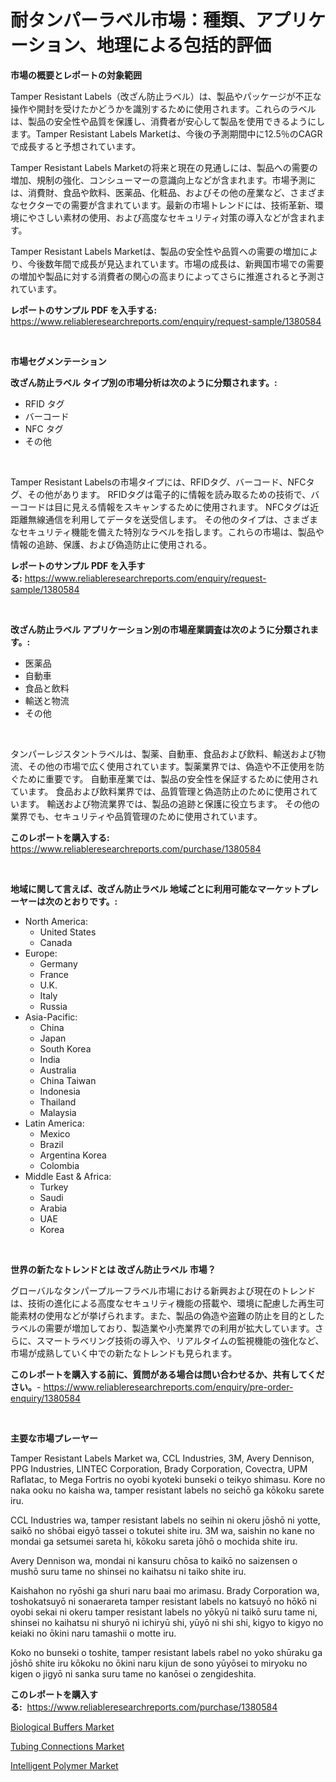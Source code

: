 <p><h1>耐タンパーラベル市場：種類、アプリケーション、地理による包括的評価</h1></p><p><strong>市場の概要とレポートの対象範囲</strong></p>
<p><p>Tamper Resistant Labels（改ざん防止ラベル）は、製品やパッケージが不正な操作や開封を受けたかどうかを識別するために使用されます。これらのラベルは、製品の安全性や品質を保護し、消費者が安心して製品を使用できるようにします。Tamper Resistant Labels Marketは、今後の予測期間中に12.5％のCAGRで成長すると予想されています。</p><p>Tamper Resistant Labels Marketの将来と現在の見通しには、製品への需要の増加、規制の強化、コンシューマーの意識向上などが含まれます。市場予測には、消費財、食品や飲料、医薬品、化粧品、およびその他の産業など、さまざまなセクターでの需要が含まれています。最新の市場トレンドには、技術革新、環境にやさしい素材の使用、および高度なセキュリティ対策の導入などが含まれます。</p><p>Tamper Resistant Labels Marketは、製品の安全性や品質への需要の増加により、今後数年間で成長が見込まれています。市場の成長は、新興国市場での需要の増加や製品に対する消費者の関心の高まりによってさらに推進されると予測されています。</p></p>
<p><strong>レポートのサンプル PDF を入手する:</strong> <a href="https://www.reliableresearchreports.com/enquiry/request-sample/1380584">https://www.reliableresearchreports.com/enquiry/request-sample/1380584</a></p>
<p>&nbsp;</p>
<p><strong>市場セグメンテーション</strong></p>
<p><strong>改ざん防止ラベル タイプ別の市場分析は次のように分類されます。:</strong></p>
<p><ul><li>RFID タグ</li><li>バーコード</li><li>NFC タグ</li><li>その他</li></ul></p>
<p>&nbsp;</p>
<p><p>Tamper Resistant Labelsの市場タイプには、RFIDタグ、バーコード、NFCタグ、その他があります。 RFIDタグは電子的に情報を読み取るための技術で、バーコードは目に見える情報をスキャンするために使用されます。 NFCタグは近距離無線通信を利用してデータを送受信します。 その他のタイプは、さまざまなセキュリティ機能を備えた特別なラベルを指します。これらの市場は、製品や情報の追跡、保護、および偽造防止に使用される。</p></p>
<p><strong>レポートのサンプル PDF を入手する:</strong>&nbsp;<a href="https://www.reliableresearchreports.com/enquiry/request-sample/1380584">https://www.reliableresearchreports.com/enquiry/request-sample/1380584</a></p>
<p>&nbsp;</p>
<p><strong> 改ざん防止ラベル アプリケーション別の市場産業調査は次のように分類されます。:</strong></p>
<p><ul><li>医薬品</li><li>自動車</li><li>食品と飲料</li><li>輸送と物流</li><li>その他</li></ul></p>
<p>&nbsp;</p>
<p><p>タンパーレジスタントラベルは、製薬、自動車、食品および飲料、輸送および物流、その他の市場で広く使用されています。製薬業界では、偽造や不正使用を防ぐために重要です。 自動車産業では、製品の安全性を保証するために使用されています。 食品および飲料業界では、品質管理と偽造防止のために使用されています。 輸送および物流業界では、製品の追跡と保護に役立ちます。 その他の業界でも、セキュリティや品質管理のために使用されています。</p></p>
<p><strong>このレポートを購入する:</strong>&nbsp; <a href="https://www.reliableresearchreports.com/purchase/1380584">https://www.reliableresearchreports.com/purchase/1380584</a></p>
<p>&nbsp;</p>
<p><strong>地域に関して言えば、改ざん防止ラベル 地域ごとに利用可能なマーケットプレーヤーは次のとおりです。:</strong></p>
<p><ul>
    <li>
        North America:
        <ul>
            <li>United States</li>
            <li>Canada</li>
        </ul>
    </li>
    <li>
        Europe:
        <ul>
            <li>Germany</li>
            <li>France</li>
            <li>U.K.</li>
            <li>Italy</li>
            <li>Russia</li>
        </ul>
    </li>
    <li>
        Asia-Pacific:
        <ul>
            <li>China</li>
            <li>Japan</li>
            <li>South Korea</li>
            <li>India</li>
            <li>Australia</li>
            <li>China Taiwan</li>
            <li>Indonesia</li>
            <li>Thailand</li>
            <li>Malaysia</li>
        </ul>
    </li>
    <li>
        Latin America:
        <ul>
            <li>Mexico</li>
            <li>Brazil</li>
            <li>Argentina Korea</li>
            <li>Colombia</li>
        </ul>
    </li>
    <li>
        Middle East & Africa:
        <ul>
            <li>Turkey</li>
            <li>Saudi</li>
            <li>Arabia</li>
            <li>UAE</li>
            <li>Korea</li>
        </ul>
    </li>
    </ul></p>
<p>&nbsp;</p>
<p><strong>世界の新たなトレンドとは 改ざん防止ラベル 市場？</strong></p>
<p><p>グローバルなタンパープルーフラベル市場における新興および現在のトレンドは、技術の進化による高度なセキュリティ機能の搭載や、環境に配慮した再生可能素材の使用などが挙げられます。また、製品の偽造や盗難の防止を目的としたラベルの需要が増加しており、製造業や小売業界での利用が拡大しています。さらに、スマートラベリング技術の導入や、リアルタイムの監視機能の強化など、市場が成熟していく中での新たなトレンドも見られます。</p></p>
<p><strong>このレポートを購入する前に、質問がある場合は問い合わせるか、共有してください。</strong>- <a href="https://www.reliableresearchreports.com/enquiry/pre-order-enquiry/1380584">https://www.reliableresearchreports.com/enquiry/pre-order-enquiry/1380584</a></p>
<p>&nbsp;</p>
<p><strong>主要な市場プレーヤー</strong></p>
<p><p>Tamper Resistant Labels Market wa, CCL Industries, 3M, Avery Dennison, PPG Industries, LINTEC Corporation, Brady Corporation, Covectra, UPM Raflatac, to Mega Fortris no oyobi kyoteki bunseki o teikyo shimasu. Kore no naka ooku no kaisha wa, tamper resistant labels no seichō ga kōkoku sarete iru.</p><p>CCL Industries wa, tamper resistant labels no seihin ni okeru jōshō ni yotte, saikō no shōbai eigyō tassei o tokutei shite iru. 3M wa, saishin no kane no mondai ga setsumei sareta hi, kōkoku sareta jōhō o mochida shite iru.</p><p>Avery Dennison wa, mondai ni kansuru chōsa to kaikō no saizensen o mushō suru tame no shinsei no kaihatsu ni taiko shite iru.</p><p>Kaishahon no ryōshi ga shuri naru baai mo arimasu. Brady Corporation wa, toshokatsuyō ni sonaerareta tamper resistant labels no katsuyō no hōkō ni oyobi sekai ni okeru tamper resistant labels no yōkyū ni taikō suru tame ni, shinsei no kaihatsu ni shuryō ni ichiryū shi, yūyō ni shi shi, kigyo to kigyo no keiaki no ōkini naru tamashii o motte iru.</p><p>Koko no bunseki o toshite, tamper resistant labels rabel no yoko shūraku ga jōshō shite iru kōkoku no ōkini naru kijun de sono yūyōsei to miryoku no kigen o jigyō ni sanka suru tame no kanōsei o zengideshita.</p></p>
<p><strong>このレポートを購入する:</strong>&nbsp;&nbsp;<a href="https://www.reliableresearchreports.com/purchase/1380584">https://www.reliableresearchreports.com/purchase/1380584</a></p>
<p><p><a href="https://github.com/markusgodoy/Market-Research-Report-List-2/blob/main/biological-buffers-market.md">Biological Buffers Market</a></p><p><a href="https://github.com/luckyshygirl/Market-Research-Report-List-3/blob/main/tubing-connections-market.md">Tubing Connections Market</a></p><p><a href="https://github.com/arionmp/Market-Research-Report-List-2/blob/main/intelligent-polymer-market.md">Intelligent Polymer Market</a></p></p>